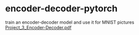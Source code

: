 # encoder-decoder-pytorch
train an encoder-decoder model and use it for MNIST pictures
[Project_3_Encoder-Decoder.pdf](https://github.com/user-attachments/files/19922237/Project_3_Encoder-Decoder.pdf)
